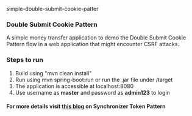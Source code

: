 simple-double-submit-cookie-patter
### Double Submit Cookie Pattern

A simple money transfer application to demo the Double Submit Cookie Pattern flow in a web application that might encounter CSRF attacks.

### Steps to run

1.  Build using "mvn clean install"
2.  Run using mvn spring-boot:run or run the .jar file under /target
3.  The application is accessible at localhost:8080
4.  Use username as  **master**  and password as  **admin123**  to login

#### For more details visit [this blog](https://medium.com/@m.saranki/double-submit-cookie-pattern-smart-people-always-double-check-their-work-1329f5e57389) on Synchronizer Token Pattern
